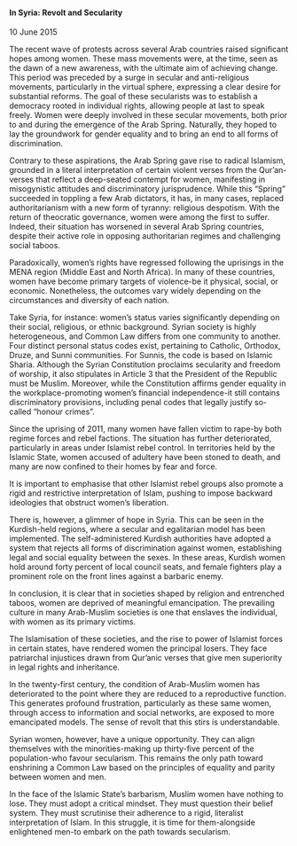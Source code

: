 <h4>In Syria: Revolt and Secularity</h4>


10 June 2015


The recent wave of protests across several Arab countries raised significant hopes among women. These mass movements were, at the time, seen as the dawn of a new awareness, with the ultimate aim of achieving change. This period was preceded by a surge in secular and anti-religious movements, particularly in the virtual sphere, expressing a clear desire for substantial reforms. The goal of these secularists was to establish a democracy rooted in individual rights, allowing people at last to speak freely. Women were deeply involved in these secular movements, both prior to and during the emergence of the Arab Spring. Naturally, they hoped to lay the groundwork for gender equality and to bring an end to all forms of discrimination.

Contrary to these aspirations, the Arab Spring gave rise to radical Islamism, grounded in a literal interpretation of certain violent verses from the Qur’an-verses that reflect a deep-seated contempt for women, manifesting in misogynistic attitudes and discriminatory jurisprudence. While this “Spring” succeeded in toppling a few Arab dictators, it has, in many cases, replaced authoritarianism with a new form of tyranny: religious despotism. With the return of theocratic governance, women were among the first to suffer. Indeed, their situation has worsened in several Arab Spring countries, despite their active role in opposing authoritarian regimes and challenging social taboos.

Paradoxically, women’s rights have regressed following the uprisings in the MENA region (Middle East and North Africa). In many of these countries, women have become primary targets of violence-be it physical, social, or economic. Nonetheless, the outcomes vary widely depending on the circumstances and diversity of each nation.

Take Syria, for instance: women’s status varies significantly depending on their social, religious, or ethnic background. Syrian society is highly heterogeneous, and Common Law differs from one community to another. Four distinct personal status codes exist, pertaining to Catholic, Orthodox, Druze, and Sunni communities. For Sunnis, the code is based on Islamic Sharia. Although the Syrian Constitution proclaims secularity and freedom of worship, it also stipulates in Article 3 that the President of the Republic must be Muslim. Moreover, while the Constitution affirms gender equality in the workplace-promoting women’s financial independence-it still contains discriminatory provisions, including penal codes that legally justify so-called “honour crimes”.

Since the uprising of 2011, many women have fallen victim to rape-by both regime forces and rebel factions. The situation has further deteriorated, particularly in areas under Islamist rebel control. In territories held by the Islamic State, women accused of adultery have been stoned to death, and many are now confined to their homes by fear and force.

It is important to emphasise that other Islamist rebel groups also promote a rigid and restrictive interpretation of Islam, pushing to impose backward ideologies that obstruct women’s liberation.

There is, however, a glimmer of hope in Syria. This can be seen in the Kurdish-held regions, where a secular and egalitarian model has been implemented. The self-administered Kurdish authorities have adopted a system that rejects all forms of discrimination against women, establishing legal and social equality between the sexes. In these areas, Kurdish women hold around forty percent of local council seats, and female fighters play a prominent role on the front lines against a barbaric enemy.

In conclusion, it is clear that in societies shaped by religion and entrenched taboos, women are deprived of meaningful emancipation. The prevailing culture in many Arab-Muslim societies is one that enslaves the individual, with women as its primary victims.

The Islamisation of these societies, and the rise to power of Islamist forces in certain states, have rendered women the principal losers. They face patriarchal injustices drawn from Qur’anic verses that give men superiority in legal rights and inheritance.

In the twenty-first century, the condition of Arab-Muslim women has deteriorated to the point where they are reduced to a reproductive function. This generates profound frustration, particularly as these same women, through access to information and social networks, are exposed to more emancipated models. The sense of revolt that this stirs is understandable.

Syrian women, however, have a unique opportunity. They can align themselves with the minorities-making up thirty-five percent of the population-who favour secularism. This remains the only path toward enshrining a Common Law based on the principles of equality and parity between women and men.

In the face of the Islamic State’s barbarism, Muslim women have nothing to lose. They must adopt a critical mindset. They must question their belief system. They must scrutinise their adherence to a rigid, literalist interpretation of Islam. In this struggle, it is time for them-alongside enlightened men-to embark on the path towards secularism.
